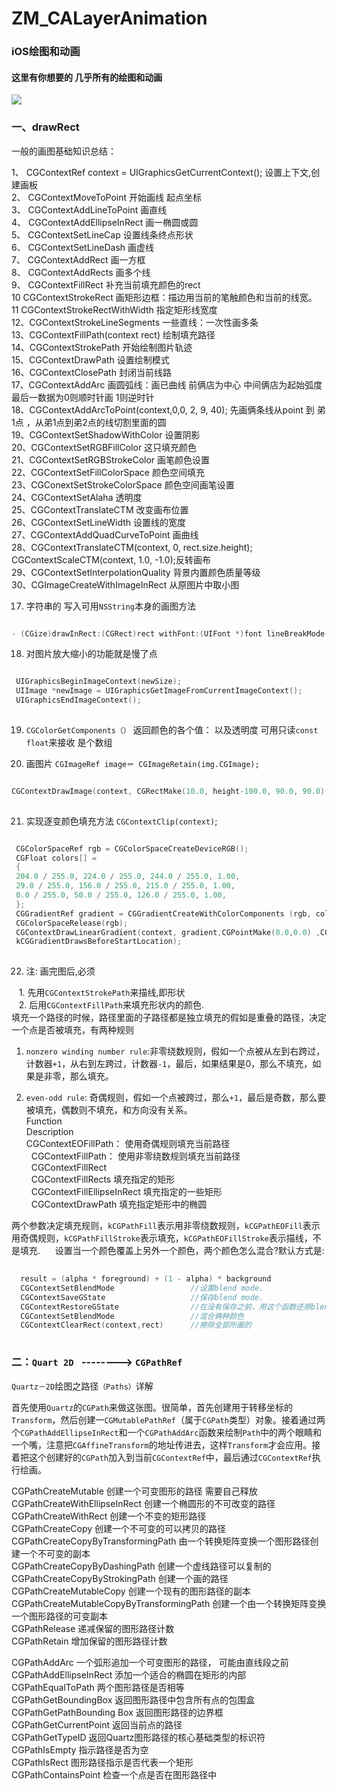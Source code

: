 # ZM_CALayerAnimation
### iOS绘图和动画

#### 这里有你想要的 几乎所有的绘图和动画

![](https://github.com/lucking/ZM_CALayerAnimation/raw/master/img1.png)


###  一、drawRect

一般的画图基础知识总结：

1、 CGContextRef context = UIGraphicsGetCurrentContext();     设置上下文,创建画板  
2、 CGContextMoveToPoint                          开始画线 起点坐标  
3、 CGContextAddLineToPoint                       画直线  
4、 CGContextAddEllipseInRect                     画一椭圆或圆  
5、 CGContextSetLineCap                           设置线条终点形状  
6、 CGContextSetLineDash                          画虚线  
7、 CGContextAddRect                              画一方框  
8、 CGContextAddRects                             画多个线  
9、 CGContextFillRect                             补充当前填充颜色的rect  
10  CGContextStrokeRect                           画矩形边框：描边用当前的笔触颜色和当前的线宽。  
11 CGContextStrokeRectWithWidth 	              指定矩形线宽度  
12、CGContextStrokeLineSegments 		              一些直线：一次性画多条  
13、CGContextFillPath(context rect)	              绘制填充路径  
14、CGContextStrokePath 				              开始绘制图片轨迹  
15、CGContextDrawPath                             设置绘制模式  
16、CGContextClosePath                            封闭当前线路  
17、CGContextAddArc                               画圆弧线：画已曲线 前俩店为中心 中间俩店为起始弧度 最后一数据为0则顺时针画 1则逆时针  
18、CGContextAddArcToPoint(context,0,0, 2, 9, 40);	先画俩条线从point 到 弟1点 ，从弟1点到弟2点的线切割里面的圆  
19、CGContextSetShadowWithColor                   设置阴影  
20、CGContextSetRGBFillColor    	                  这只填充颜色  
21、CGContextSetRGBStrokeColor  	                  画笔颜色设置  
22、CGContextSetFillColorSpace                    颜色空间填充  
23、CGConextSetStrokeColorSpace 	                  颜色空间画笔设置  
24、CGContextSetAlaha 			                  透明度  
25、CGContextTranslateCTM 		                  改变画布位置  
26、CGContextSetLineWidth 		                  设置线的宽度  
27、CGContextAddQuadCurveToPoint 	              画曲线  
28、CGContextTranslateCTM(context, 0, rect.size.height); CGContextScaleCTM(context, 1.0, -1.0);反转画布  
29、CGContextSetInterpolationQuality 	          背景内置颜色质量等级  
30、CGImageCreateWithImageInRect 	              从原图片中取小图  



17. 字符串的 写入可用`NSString`本身的画图方法

```objective-c 

- (CGize)drawInRect:(CGRect)rect withFont:(UIFont *)font lineBreakMode:(UILineBreakMode)lineBreakMode alignment:(UITextAlignment)alignment;

```
18. 对图片放大缩小的功能就是慢了点

```objective-c  

 UIGraphicsBeginImageContext(newSize);    
 UIImage *newImage = UIGraphicsGetImageFromCurrentImageContext();    
 UIGraphicsEndImageContext(); 
   
```

19. `CGColorGetComponents（）` 返回颜色的各个值： 以及透明度 可用只读`const float`来接收 是个数组 

20. 画图片 `CGImageRef image＝ CGImageRetain(img.CGImage);` 

```objective-c

CGContextDrawImage(context, CGRectMake(10.0, height-100.0, 90.0, 90.0), image); 
 
```

21. 实现逐变颜色填充方法 `CGContextClip(context)`;

```objective-c

 CGColorSpaceRef rgb = CGColorSpaceCreateDeviceRGB();    
 CGFloat colors[] =    
 {    
 204.0 / 255.0, 224.0 / 255.0, 244.0 / 255.0, 1.00,    
 29.0 / 255.0, 156.0 / 255.0, 215.0 / 255.0, 1.00,    
 0.0 / 255.0, 50.0 / 255.0, 126.0 / 255.0, 1.00,    
 };    
 CGGradientRef gradient = CGGradientCreateWithColorComponents (rgb, colors, NULL, sizeof(colors)/(sizeof(colors[0])*4));    
 CGColorSpaceRelease(rgb);   
 CGContextDrawLinearGradient(context, gradient,CGPointMake(0.0,0.0) ,CGPointMake(0.0,self.frame.size.height),
 kCGGradientDrawsBeforeStartLocation);
 
``` 

22. 注: 画完图后,必须

   1. 先用`CGContextStrokePath`来描线,即形状     
   2. 后用`CGContextFillPath`来填充形状内的颜色.     
填充一个路径的时候，路径里面的子路径都是独立填充的假如是重叠的路径，决定一个点是否被填充，有两种规则    

1. `nonzero winding number rule`:非零绕数规则，假如一个点被从左到右跨过，计数器`+1`，从右到左跨过，计数器`-1`，最后，如果结果是0，那么不填充，如果是非零，那么填充。    

2. `even-odd rule`: 奇偶规则，假如一个点被跨过，那么`+1`，最后是奇数，那么要被填充，偶数则不填充，和方向没有关系。    
   
    Function    
    Description     
    CGContextEOFillPath：        使用奇偶规则填充当前路径    
    CGContextFillPath：          使用非零绕数规则填充当前路径    
    CGContextFillRect   
    CGContextFillRects          填充指定的矩形    
    CGContextFillEllipseInRect	填充指定的一些矩形    
    CGContextDrawPath           填充指定矩形中的椭圆    		

两个参数决定填充规则，`kCGPathFill`表示用非零绕数规则，`kCGPathEOFill`表示用奇偶规则，`kCGPathFillStroke`表示填充，`kCGPathEOFillStroke`表示描线，不是填充.    
 设置当一个颜色覆盖上另外一个颜色，两个颜色怎么混合?默认方式是:

  ```objective-c 
    
    result = (alpha * foreground) + (1 - alpha) * background    
    CGContextSetBlendMode 	              //设置blend mode.    
    CGContextSaveGState 	              //保存blend mode.    
    CGContextRestoreGState	              //在没有保存之前，用这个函数还原blend mode.    
    CGContextSetBlendMode 	              //混合俩种颜色    
    CGContextClearRect(context,rect)      //擦除全部所画的
    
```


### 二：`Quart 2D ` --------> ` CGPathRef `    
`Quartz－2D`绘图之路径`（Paths）`详解    

首先使用`Quartz`的`CGPath`来做这张图。很简单，首先创建用于转移坐标的`Transform`，然后创建一`CGMutablePathRef`（属于`CGPath`类型）对象。接着通过两个`CGPathAddEllipseInRect`和一个`CGPathAddArc`函数来绘制`Path`中的两个眼睛和一个嘴，注意把`CGAffineTransform`的地址传进去，这样`Transform`才会应用。接着把这个创建好的`CGPath`加入到当前`CGContextRef`中，最后通过`CGContextRef`执行绘画。    

CGPathCreateMutable                 创建一个可变图形的路径 需要自己释放        
CGPathCreateWithEllipseInRect       创建一个椭圆形的不可改变的路径       
CGPathCreateWithRect                创建一个不变的矩形路径       
CGPathCreateCopy                    创建一个不可变的可以拷贝的路径       
CGPathCreateCopyByTransformingPath 	由一个转换矩阵变换一个图形路径创建一个不可变的副本       
CGPathCreateCopyByDashingPath 		  创建一个虚线路径可以复制的       
CGPathCreateCopyByStrokingPath 		  创建一个画的路径       
CGPathCreateMutableCopy 			      创建一个现有的图形路径的副本       
CGPathCreateMutableCopyByTransformingPath 创建一个由一个转换矩阵变换一个图形路径的可变副本       
CGPathRelease 	                    递减保留的图形路径计数       
CGPathRetain 	                      增加保留的图形路径计数       

CGPathAddArc 		                    一个弧形追加一个可变图形的路径， 可能由直线段之前       
CGPathAddEllipseInRect 	            添加一个适合的椭圆在矩形的内部       
CGPathEqualToPath 		              两个图形路径是否相等       
CGPathGetBoundingBox 	              返回图形路径中包含所有点的包围盒       
CGPathGetPathBounding	Box           返回图形路径的边界框       
CGPathGetCurrentPoint 	            返回当前点的路径       
CGPathGetTypeID 		                返回Quartz图形路径的核心基础类型的标识符       
CGPathIsEmpty                       指示路径是否为空       
CGPathIsRect                        图形路径指示是否代表一个矩形      
CGPathContainsPoint 	              检查一个点是否在图形路径中       

